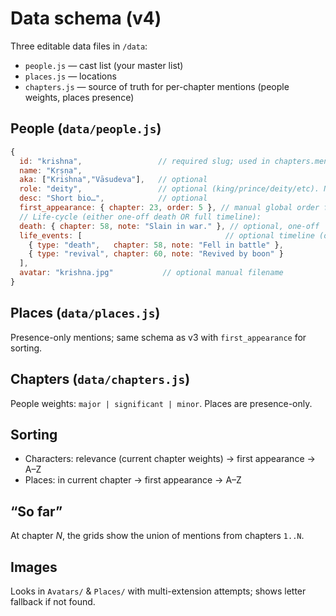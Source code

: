 # Data schema (v4)

Three editable data files in `/data`:

- `people.js` — cast list (your master list)
- `places.js` — locations
- `chapters.js` — source of truth for per-chapter mentions (people weights, places presence)

## People (`data/people.js`)
```js
{
  id: "krishna",                 // required slug; used in chapters.mentions.people
  name: "Kṛṣṇa",
  aka: ["Krishna","Vāsudeva"],   // optional
  role: "deity",                 // optional (king/prince/deity/etc). Not shown by default.
  desc: "Short bio…",            // optional
  first_appearance: { chapter: 23, order: 5 }, // manual global order for sorting (pre-filled minimally)
  // Life-cycle (either one-off death OR full timeline):
  death: { chapter: 58, note: "Slain in war." }, // optional, one-off
  life_events: [                                // optional timeline (overrides death)
    { type: "death",   chapter: 58, note: "Fell in battle" },
    { type: "revival", chapter: 60, note: "Revived by boon" }
  ],
  avatar: "krishna.jpg"           // optional manual filename
}
```

## Places (`data/places.js`)
Presence-only mentions; same schema as v3 with `first_appearance` for sorting.

## Chapters (`data/chapters.js`)
People weights: `major | significant | minor`. Places are presence-only.

## Sorting
- Characters: relevance (current chapter weights) → first appearance → A–Z
- Places: in current chapter → first appearance → A–Z

## “So far”
At chapter *N*, the grids show the union of mentions from chapters `1..N`.

## Images
Looks in `Avatars/` & `Places/` with multi-extension attempts; shows letter fallback if not found.
